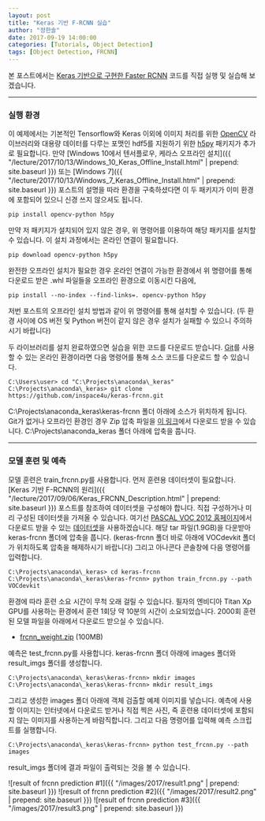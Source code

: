 ```yaml
---
layout: post
title: "Keras 기반 F-RCNN 실습"
author: "정한솔"
date: 2017-09-19 14:00:00
categories: [Tutorials, Object Detection]
tags: [Object Detection, FRCNN]
---
```


본 포스트에서는 [Keras 기반으로 구현한 Faster RCNN](https://github.com/inspace4u/keras-frcnn) 코드를 직접 실행 및 실습해 보겠습니다.

---

### 실행 환경

이 예제에서는 기본적인 Tensorflow와 Keras 이외에 이미지 처리를 위한 [OpenCV](http://opencv.org/) 라이브러리와 대용량 데이터를 다루는 포맷인 hdf5를 지원하기 위한 [h5py](http://www.h5py.org/) 패키지가 추가로 필요합니다. 만약 [Windows 10에서 텐서플로우, 케라스 오프라인 설치]({{ "/lecture/2017/10/13/Windows_10_Keras_Offline_Install.html" | prepend: site.baseurl }}) 또는 [Windows 7]({{ "/lecture/2017/10/13/Windows_7_Keras_Offline_Install.html" | prepend: site.baseurl }}) 포스트의 설명을 따라 환경을 구축하셨다면 이 두 패키지가 이미 환경에 포함되어 있으니 신경 쓰지 않으셔도 됩니다.

```
pip install opencv-python h5py
```

만약 저 패키지가 설치되어 있지 않은 경우, 위 명령어를 이용하여 해당 패키지를 설치할 수 있습니다. 이 설치 과정에서는 온라인 연결이 필요합니다.

```
pip download opencv-python h5py
```

완전한 오프라인 설치가 필요한 경우 온라인 연결이 가능한 환경에서 위 명령어를 통해 다운로드 받은 .whl 파일들을 오프라인 환경으로 이동시킨 다음에,

```
pip install --no-index --find-links=. opencv-python h5py
```

저번 포스트의 오프라인 설치 방법과 같이 위 명령어를 통해 설치할 수 있습니다. (두 환경 사이에 OS 버전 및 Python 버전이 같지 않은 경우 설치가 실패할 수 있으니 주의하시기 바랍니다)

두 라이브러리를 설치 완료하였으면 실습을 위한 코드를 다운로드 받습니다. [Git](https://git-scm.com/)를 사용할 수 있는 온라인 환경이라면 다음 명령어를 통해 소스 코드를 다운로드 할 수 있습니다.

```
C:\Users\user> cd "C:\Projects\anaconda\_keras"
C:\Projects\anaconda\_keras> git clone https://github.com/inspace4u/keras-frcnn.git
```

C:\Projects\anaconda\_keras\keras-frcnn 폴더 아래에 소스가 위치하게 됩니다. Git가 없거나 오프라인 환경인 경우 Zip 압축 파일을 [이 링크](https://github.com/inspace4u/keras-frcnn/archive/master.zip)에서 다운로드 받을 수 있습니다. C:\Projects\anaconda\_keras 폴더 아래에 압축을 풉니다.

---

### 모델 훈련 및 예측

모델 훈련은 train_frcnn.py를 사용합니다. 먼저 훈련용 데이터셋이 필요합니다. [Keras 기반 F-RCNN의 원리]({{ "/lecture/2017/09/06/Keras_FRCNN_Description.html" | prepend: site.baseurl }}) 포스트를 참조하여 데이터셋을 구성해야 합니다. 직접 구성하거나 미리 구성된 데이터셋을 가져올 수 있습니다. 여기선 [PASCAL VOC 2012 홈페이지](http://host.robots.ox.ac.uk/pascal/VOC/voc2012/index.html)에서 다운로드 받을 수 있는 [데이터셋](http://host.robots.ox.ac.uk/pascal/VOC/voc2012/VOCtrainval_11-May-2012.tar)을 사용하겠습니다. 해당 tar 파일(1.9GB)을 다운받아 keras-frcnn 폴더에 압축을 풉니다. (keras-frcnn 폴더 바로 아래에 VOCdevkit 폴더가 위치하도록 압축을 해제하시기 바랍니다) 그리고 아나콘다 콘솔창에 다음 명령어를 입력합니다.

```
C:\Projects\anaconda\_keras> cd keras-frcnn
C:\Projects\anaconda\_keras\keras-frcnn> python train_frcnn.py --path VOCdevkit
```

환경에 따라 훈련 소요 시간이 무척 오래 걸릴 수 있습니다. 필자의 엔비디아 Titan Xp GPU를 사용하는 환경에서 훈련 1회당 약 10분의 시간이 소요되었습니다. 2000회 훈련된 모델 파일을 아래에서 다운로드 받으실 수 있습니다.

* [frcnn_weight.zip](https://1drv.ms/u/s!AtbRowIzP4wEhO8W0aY9tOIRq3UtWA) (100MB)

예측은 test_frcnn.py를 사용합니다. keras-frcnn 폴더 아래에 images 폴더와 result_imgs 폴더를 생성합니다.

```
C:\Projects\anaconda\_keras\keras-frcnn> mkdir images
C:\Projects\anaconda\_keras\keras-frcnn> mkdir result_imgs
```

그리고 생성한 images 폴더 아래에 객체 검출할 예제 이미지를 넣습니다. 예측에 사용할 이미지는 인터넷에서 다운로드 받거나 직접 찍은 사진, 즉 훈련용 데이터셋에 포함되지 않는 이미지를 사용하는게 바람직합니다. 그리고 다음 명령어를 입력해 예측 스크립트를 실행합니다.

```
C:\Projects\anaconda\_keras\keras-frcnn> python test_frcnn.py --path images
```

result_imgs 폴더에 결과 파일이 출력되는 것을 볼 수 있습니다.

![result of frcnn prediction #1]({{ "/images/2017/result1.png" | prepend: site.baseurl }})
![result of frcnn prediction #2]({{ "/images/2017/result2.png" | prepend: site.baseurl }})
![result of frcnn prediction #3]({{ "/images/2017/result3.png" | prepend: site.baseurl }})
